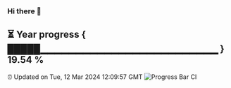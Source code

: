 ### Hi there 👋
⏳ Year progress { █████▁▁▁▁▁▁▁▁▁▁▁▁▁▁▁▁▁▁▁▁▁▁▁▁▁ } 19.54 %
---
⏰ Updated on Tue, 12 Mar 2024 12:09:57 GMT
![Progress Bar CI](https://github.com/Moyi321/Moyi321/workflows/Progress%20Bar%20CI/badge.svg)
